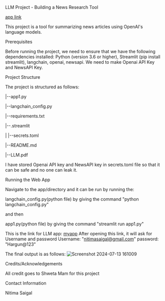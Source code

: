 LLM Project - Building a News Research Tool

[app link](https://project-9-llm.streamlit.app/)

This project is a tool for summarizing news articles using OpenAI's language models.


Prerequisites

Before running the project, we need to ensure that we have the following dependencies installed: Python (version 3.6 or higher), Streamlit (pip install streamlit), langchain, openai, newsapi. We need to make Openai API Key and NewsAPI Key.

Project Structure

The project is structured as follows:

|--app1.py

|--langchain_config.py

|--requirements.txt

|--.streamlit

| |--secrets.toml

|--README.md

|--LLM.pdf

I have stored Openai API key and NewsAPI key in secrets.toml file so that it can be safe and no one can leak it.


Running the Web App

Navigate to the app/directory and it can be run by running the:

langchain_config.py(python file) by giving the command "python langchain_config.py" 

and then

app1.py(python file) by giving the command "streamlit run app1.py"


This is the link for LLM app:
[myapp](https://project-9-llm.streamlit.app/)
After opening this link, it will ask for Username and password
Username: "nitimasaigal@gmail.com"
password: "Hargun@123"

The final output is as follows: 
![Screenshot 2024-07-13 161009](https://github.com/user-attachments/assets/4d59050a-5c32-4cd2-a154-e7070689a73f)


Credits/Acknowledgements

All credit goes to Shweta Mam for this project

Contact Information

Nitima Saigal




